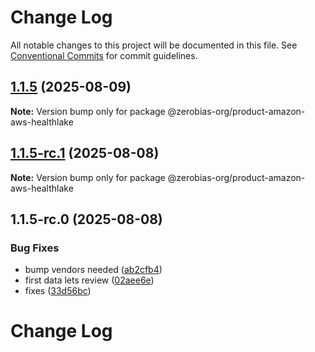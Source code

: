 # Change Log

All notable changes to this project will be documented in this file.
See [Conventional Commits](https://conventionalcommits.org) for commit guidelines.

## [1.1.5](https://github.com/zerobias-org/product/compare/@zerobias-org/product-amazon-aws-healthlake@1.1.5-rc.1...@zerobias-org/product-amazon-aws-healthlake@1.1.5) (2025-08-09)

**Note:** Version bump only for package @zerobias-org/product-amazon-aws-healthlake





## [1.1.5-rc.1](https://github.com/zerobias-org/product/compare/@zerobias-org/product-amazon-aws-healthlake@1.1.5-rc.0...@zerobias-org/product-amazon-aws-healthlake@1.1.5-rc.1) (2025-08-08)

**Note:** Version bump only for package @zerobias-org/product-amazon-aws-healthlake





## 1.1.5-rc.0 (2025-08-08)


### Bug Fixes

* bump vendors needed ([ab2cfb4](https://github.com/zerobias-org/product/commit/ab2cfb4a9cf2e3008e08b068f98011fec096c932))
* first data lets review ([02aee6e](https://github.com/zerobias-org/product/commit/02aee6e8c4f11675de7c63a00f4c8254a67a4dd7))
* fixes ([33d56bc](https://github.com/zerobias-org/product/commit/33d56bcaedf3fa5e3939a33c0fb57eda53539d05))





# Change Log
